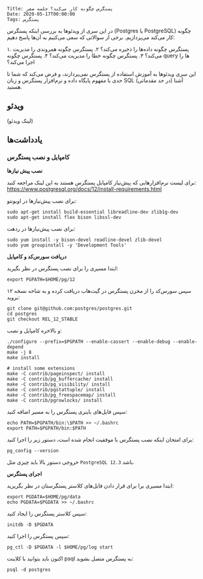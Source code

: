     Title: پستگرس چگونه کار می‌کند؟ جلسه صفر
    Date: 2020-05-17T00:00:00
    Tags: پستگرس


در این سری از ویدئوها به بررسی اینکه پستگرس (Postgres یا PostgreSQL) چگونه کار می‌کند می‌پردازیم. برخی از سوالاتی که سعی می‌کنیم به آن‌ها پاسخ دهیم:

۱. پستگرس چگونه داده‌ها را ذخیره می‌کند؟
۲. پستگرس چگونه همروندی را مدیریت می‌کند؟
۳. پستگرس چگونه خطا را مدیریت می‌کند؟
۴. پستگرس چگونه query ها را اجرا می‌کند؟

این سری ویدئوها به آموزش استفاده از پستگرس نمی‌پردازند، و فرض می‌کند که شما تا حدی با مفهوم پایگاه داده و نرم‌افزار پستگرس و زبان SQL (در حد مقدماتی) آشنا هستید.

<!-- more -->

## ویدئو

(لینک ویدئو)

## یادداشت‌ها

### کامپایل و نصب پستگرس

**نصب پیش نیازها**

برای لیست نرم‌افزارهایی که پیش‌نیاز کامپایل پستگرس هستند به این لینک مراجعه کنید: https://www.postgresql.org/docs/12/install-requirements.html

برای نصب پیش‌نیازها در اوبونتو:

```
sudo apt-get install build-essential libreadline-dev zlib1g-dev
sudo apt-get install flex bison libssl-dev
```

برای نصب پیش‌نیازها در ردهت:

```
sudo yum install -y bison-devel readline-devel zlib-devel
sudo yum groupinstall -y 'Development Tools'
```

**دریافت سورس‌کد و کامپایل**

ابتدا مسیری را برای نصب پستگرس در نظر بگیرید:

```
export PGPATH=$HOME/pg/12
```

سپس سورس‌کد را از مخزن پستگرس در گیت‌هاب دریافت کرده و به شاخه نسخه ۱۲ بروید:

```
git clone git@github.com:postgres/postgres.git
cd postgres
git checkout REL_12_STABLE
```

و بالاخره کامپایل و نصب:

```
./configure --prefix=$PGPATH --enable-cassert --enable-debug --enable-depend
make -j 8
make install

# install some extensions
make -C contrib/pageinspect/ install
make -C contrib/pg_buffercache/ install
make -C contrib/pg_visibility/ install
make -C contrib/pgstattuple/ install
make -C contrib/pg_freespacemap/ install
make -C contrib/pgrowlocks/ install
```

سپس فایل‌های باینری پستگرس را به مسیر اضافه کنید:

```
echo PATH=$PGPATH/bin:\$PATH >> ~/.bashrc
export PATH=$PGPATH/bin:$PATH
```

برای امتحان اینکه نصب پستگرس با موفقیت انجام شده است، دستور زیر را اجرا کنید:

```
pg_config --version
```

خروجی دستور بالا باید چیزی مثل `PostgreSQL 12.3` باشد.

**اجرای پستگرس**

ابتدا مسیری برا برای قرار دادن فایل‌های کلاستر پستگرستان در نظر بگریرید:

```
export PGDATA=$HOME/pg/data
echo PGDATA=$PGDATA >> ~/.bashrc
```

سپس کلاستر پستگرس را ایجاد کنید:

```
initdb -D $PGDATA
```

سپس پستگرس را اجرا کنید:

```
pg_ctl -D $PGDATA -l $HOME/pg/log start
```

اکنون باید بتوانید با کلاینت psql به پستگرس متصل بشوید:

```
psql -d postgres
```


